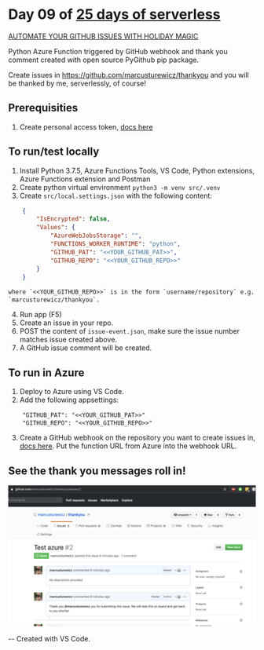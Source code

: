 # Day 09 of [25 days of serverless](https://www.25daysofserverless.com)

[AUTOMATE YOUR GITHUB ISSUES WITH HOLIDAY MAGIC](https://25daysofserverless.com/calendar/9)

Python Azure Function triggered by GitHub webhook and thank you comment created with open source PyGithub pip package.

Create issues in https://github.com/marcusturewicz/thankyou and you will be thanked by me, serverlessly, of course!

## Prerequisities
1. Create personal access token, [docs here](https://help.github.com/en/github/authenticating-to-github/creating-a-personal-access-token-for-the-command-line)

## To run/test locally
1. Install Python 3.7.5, Azure Functions Tools, VS Code, Python extensions, Azure Functions extension and Postman
2. Create python virtual environment `python3 -m venv src/.venv`
3. Create `src/local.settings.json` with the following content:
```json
    {
        "IsEncrypted": false,
        "Values": {
            "AzureWebJobsStorage": "",
            "FUNCTIONS_WORKER_RUNTIME": "python",
            "GITHUB_PAT": "<<YOUR_GITHUB_PAT>>",
            "GITHUB_REPO": "<<YOUR_GITHUB_REPO>>"
        }
    }
```
    where `<<YOUR_GITHUB_REPO>>` is in the form `username/repository` e.g. `marcusturewicz/thankyou`.
4. Run app (F5)
5. Create an issue in your repo.
5. POST the content of `issue-event.json`, make sure the issue number matches issue created above.
6. A GitHub issue comment will be created.

## To run in Azure
1. Deploy to Azure using VS Code.
2. Add the following appsettings:
```text
    "GITHUB_PAT": "<<YOUR_GITHUB_PAT>>"
    "GITHUB_REPO": "<<YOUR_GITHUB_REPO>>"
```
3. Create a GitHub webhook on the repository you want to create issues in, [docs here](https://developer.github.com/webhooks/creating). Put the function URL from Azure into the webhook URL.

## See the thank you messages roll in!

![](thankyou.png)

-- Created with VS Code.
